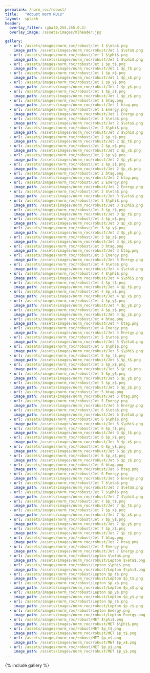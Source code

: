 ```yaml
---
permalink: /norm_roc/robust/
title:   "Robust Norm ROCs"
layout:  splash
header:
  overlay_filter: rgba(0,255,255,0.3)
  overlay_image: /assets/images/mlheader.jpg

gallery:
  - url: /assets/images/norm_roc/robust/Jet 1 $\eta$.png
    image_path: /assets/images/norm_roc/robust/Jet 1 $\eta$.png
  - url: /assets/images/norm_roc/robust/Jet 1 $\phi$.png
    image_path: /assets/images/norm_roc/robust/Jet 1 $\phi$.png
  - url: /assets/images/norm_roc/robust/Jet 1 $p_t$.png
    image_path: /assets/images/norm_roc/robust/Jet 1 $p_t$.png
  - url: /assets/images/norm_roc/robust/Jet 1 $p_x$.png
    image_path: /assets/images/norm_roc/robust/Jet 1 $p_x$.png
  - url: /assets/images/norm_roc/robust/Jet 1 $p_y$.png
    image_path: /assets/images/norm_roc/robust/Jet 1 $p_y$.png
  - url: /assets/images/norm_roc/robust/Jet 1 $p_z$.png
    image_path: /assets/images/norm_roc/robust/Jet 1 $p_z$.png
  - url: /assets/images/norm_roc/robust/Jet 1 btag.png
    image_path: /assets/images/norm_roc/robust/Jet 1 btag.png
  - url: /assets/images/norm_roc/robust/Jet 1 Energy.png
    image_path: /assets/images/norm_roc/robust/Jet 1 Energy.png
  - url: /assets/images/norm_roc/robust/Jet 2 $\eta$.png
    image_path: /assets/images/norm_roc/robust/Jet 2 $\eta$.png
  - url: /assets/images/norm_roc/robust/Jet 2 $\phi$.png
    image_path: /assets/images/norm_roc/robust/Jet 2 $\phi$.png
  - url: /assets/images/norm_roc/robust/Jet 2 $p_t$.png
    image_path: /assets/images/norm_roc/robust/Jet 2 $p_t$.png
  - url: /assets/images/norm_roc/robust/Jet 2 $p_x$.png
    image_path: /assets/images/norm_roc/robust/Jet 2 $p_x$.png
  - url: /assets/images/norm_roc/robust/Jet 2 $p_y$.png
    image_path: /assets/images/norm_roc/robust/Jet 2 $p_y$.png
  - url: /assets/images/norm_roc/robust/Jet 2 $p_z$.png
    image_path: /assets/images/norm_roc/robust/Jet 2 $p_z$.png
  - url: /assets/images/norm_roc/robust/Jet 2 btag.png
    image_path: /assets/images/norm_roc/robust/Jet 2 btag.png
  - url: /assets/images/norm_roc/robust/Jet 2 Energy.png
    image_path: /assets/images/norm_roc/robust/Jet 2 Energy.png
  - url: /assets/images/norm_roc/robust/Jet 3 $\eta$.png
    image_path: /assets/images/norm_roc/robust/Jet 3 $\eta$.png
  - url: /assets/images/norm_roc/robust/Jet 3 $\phi$.png
    image_path: /assets/images/norm_roc/robust/Jet 3 $\phi$.png
  - url: /assets/images/norm_roc/robust/Jet 3 $p_t$.png
    image_path: /assets/images/norm_roc/robust/Jet 3 $p_t$.png
  - url: /assets/images/norm_roc/robust/Jet 3 $p_x$.png
    image_path: /assets/images/norm_roc/robust/Jet 3 $p_x$.png
  - url: /assets/images/norm_roc/robust/Jet 3 $p_y$.png
    image_path: /assets/images/norm_roc/robust/Jet 3 $p_y$.png
  - url: /assets/images/norm_roc/robust/Jet 3 $p_z$.png
    image_path: /assets/images/norm_roc/robust/Jet 3 $p_z$.png
  - url: /assets/images/norm_roc/robust/Jet 3 btag.png
    image_path: /assets/images/norm_roc/robust/Jet 3 btag.png
  - url: /assets/images/norm_roc/robust/Jet 3 Energy.png
    image_path: /assets/images/norm_roc/robust/Jet 3 Energy.png
  - url: /assets/images/norm_roc/robust/Jet 4 $\eta$.png
    image_path: /assets/images/norm_roc/robust/Jet 4 $\eta$.png
  - url: /assets/images/norm_roc/robust/Jet 4 $\phi$.png
    image_path: /assets/images/norm_roc/robust/Jet 4 $\phi$.png
  - url: /assets/images/norm_roc/robust/Jet 4 $p_t$.png
    image_path: /assets/images/norm_roc/robust/Jet 4 $p_t$.png
  - url: /assets/images/norm_roc/robust/Jet 4 $p_x$.png
    image_path: /assets/images/norm_roc/robust/Jet 4 $p_x$.png
  - url: /assets/images/norm_roc/robust/Jet 4 $p_y$.png
    image_path: /assets/images/norm_roc/robust/Jet 4 $p_y$.png
  - url: /assets/images/norm_roc/robust/Jet 4 $p_z$.png
    image_path: /assets/images/norm_roc/robust/Jet 4 $p_z$.png
  - url: /assets/images/norm_roc/robust/Jet 4 btag.png
    image_path: /assets/images/norm_roc/robust/Jet 4 btag.png
  - url: /assets/images/norm_roc/robust/Jet 4 Energy.png
    image_path: /assets/images/norm_roc/robust/Jet 4 Energy.png
  - url: /assets/images/norm_roc/robust/Jet 5 $\eta$.png
    image_path: /assets/images/norm_roc/robust/Jet 5 $\eta$.png
  - url: /assets/images/norm_roc/robust/Jet 5 $\phi$.png
    image_path: /assets/images/norm_roc/robust/Jet 5 $\phi$.png
  - url: /assets/images/norm_roc/robust/Jet 5 $p_t$.png
    image_path: /assets/images/norm_roc/robust/Jet 5 $p_t$.png
  - url: /assets/images/norm_roc/robust/Jet 5 $p_x$.png
    image_path: /assets/images/norm_roc/robust/Jet 5 $p_x$.png
  - url: /assets/images/norm_roc/robust/Jet 5 $p_y$.png
    image_path: /assets/images/norm_roc/robust/Jet 5 $p_y$.png
  - url: /assets/images/norm_roc/robust/Jet 5 $p_z$.png
    image_path: /assets/images/norm_roc/robust/Jet 5 $p_z$.png
  - url: /assets/images/norm_roc/robust/Jet 5 btag.png
    image_path: /assets/images/norm_roc/robust/Jet 5 btag.png
  - url: /assets/images/norm_roc/robust/Jet 5 Energy.png
    image_path: /assets/images/norm_roc/robust/Jet 5 Energy.png
  - url: /assets/images/norm_roc/robust/Jet 6 $\eta$.png
    image_path: /assets/images/norm_roc/robust/Jet 6 $\eta$.png
  - url: /assets/images/norm_roc/robust/Jet 6 $\phi$.png
    image_path: /assets/images/norm_roc/robust/Jet 6 $\phi$.png
  - url: /assets/images/norm_roc/robust/Jet 6 $p_t$.png
    image_path: /assets/images/norm_roc/robust/Jet 6 $p_t$.png
  - url: /assets/images/norm_roc/robust/Jet 6 $p_x$.png
    image_path: /assets/images/norm_roc/robust/Jet 6 $p_x$.png
  - url: /assets/images/norm_roc/robust/Jet 6 $p_y$.png
    image_path: /assets/images/norm_roc/robust/Jet 6 $p_y$.png
  - url: /assets/images/norm_roc/robust/Jet 6 $p_z$.png
    image_path: /assets/images/norm_roc/robust/Jet 6 $p_z$.png
  - url: /assets/images/norm_roc/robust/Jet 6 btag.png
    image_path: /assets/images/norm_roc/robust/Jet 6 btag.png
  - url: /assets/images/norm_roc/robust/Jet 6 Energy.png
    image_path: /assets/images/norm_roc/robust/Jet 6 Energy.png
  - url: /assets/images/norm_roc/robust/Jet 7 $\eta$.png
    image_path: /assets/images/norm_roc/robust/Jet 7 $\eta$.png
  - url: /assets/images/norm_roc/robust/Jet 7 $\phi$.png
    image_path: /assets/images/norm_roc/robust/Jet 7 $\phi$.png
  - url: /assets/images/norm_roc/robust/Jet 7 $p_t$.png
    image_path: /assets/images/norm_roc/robust/Jet 7 $p_t$.png
  - url: /assets/images/norm_roc/robust/Jet 7 $p_x$.png
    image_path: /assets/images/norm_roc/robust/Jet 7 $p_x$.png
  - url: /assets/images/norm_roc/robust/Jet 7 $p_y$.png
    image_path: /assets/images/norm_roc/robust/Jet 7 $p_y$.png
  - url: /assets/images/norm_roc/robust/Jet 7 $p_z$.png
    image_path: /assets/images/norm_roc/robust/Jet 7 $p_z$.png
  - url: /assets/images/norm_roc/robust/Jet 7 btag.png
    image_path: /assets/images/norm_roc/robust/Jet 7 btag.png
  - url: /assets/images/norm_roc/robust/Jet 7 Energy.png
    image_path: /assets/images/norm_roc/robust/Jet 7 Energy.png
  - url: /assets/images/norm_roc/robust/Lepton $\eta$.png
    image_path: /assets/images/norm_roc/robust/Lepton $\eta$.png
  - url: /assets/images/norm_roc/robust/Lepton $\phi$.png
    image_path: /assets/images/norm_roc/robust/Lepton $\phi$.png
  - url: /assets/images/norm_roc/robust/Lepton $p_t$.png
    image_path: /assets/images/norm_roc/robust/Lepton $p_t$.png
  - url: /assets/images/norm_roc/robust/Lepton $p_x$.png
    image_path: /assets/images/norm_roc/robust/Lepton $p_x$.png
  - url: /assets/images/norm_roc/robust/Lepton $p_y$.png
    image_path: /assets/images/norm_roc/robust/Lepton $p_y$.png
  - url: /assets/images/norm_roc/robust/Lepton $p_z$.png
    image_path: /assets/images/norm_roc/robust/Lepton $p_z$.png
  - url: /assets/images/norm_roc/robust/Lepton Energy.png
    image_path: /assets/images/norm_roc/robust/Lepton Energy.png
  - url: /assets/images/norm_roc/robust/MET $\phi$.png
    image_path: /assets/images/norm_roc/robust/MET $\phi$.png
  - url: /assets/images/norm_roc/robust/MET $p_t$.png
    image_path: /assets/images/norm_roc/robust/MET $p_t$.png
  - url: /assets/images/norm_roc/robust/MET $p_x$.png
    image_path: /assets/images/norm_roc/robust/MET $p_x$.png
  - url: /assets/images/norm_roc/robust/MET $p_y$.png
    image_path: /assets/images/norm_roc/robust/MET $p_y$.png
---
```


{% include gallery %}

